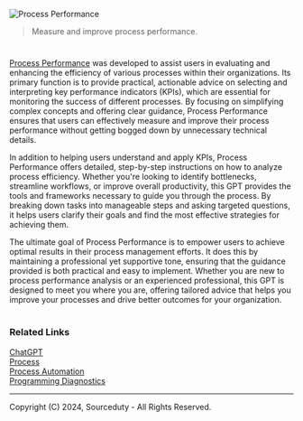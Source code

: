 ![Process Performance](https://github.com/user-attachments/assets/24348fa3-ff67-444d-87cd-eb7d62925667)

> Measure and improve process performance.

#

[Process Performance](https://chatgpt.com/g/g-Gjl4o2bJ0-process-performance) was developed to assist users in evaluating and enhancing the efficiency of various processes within their organizations. Its primary function is to provide practical, actionable advice on selecting and interpreting key performance indicators (KPIs), which are essential for monitoring the success of different processes. By focusing on simplifying complex concepts and offering clear guidance, Process Performance ensures that users can effectively measure and improve their process performance without getting bogged down by unnecessary technical details.

In addition to helping users understand and apply KPIs, Process Performance offers detailed, step-by-step instructions on how to analyze process efficiency. Whether you're looking to identify bottlenecks, streamline workflows, or improve overall productivity, this GPT provides the tools and frameworks necessary to guide you through the process. By breaking down tasks into manageable steps and asking targeted questions, it helps users clarify their goals and find the most effective strategies for achieving them.

The ultimate goal of Process Performance is to empower users to achieve optimal results in their process management efforts. It does this by maintaining a professional yet supportive tone, ensuring that the guidance provided is both practical and easy to implement. Whether you are new to process performance analysis or an experienced professional, this GPT is designed to meet you where you are, offering tailored advice that helps you improve your processes and drive better outcomes for your organization.

#
### Related Links

[ChatGPT](https://github.com/sourceduty/ChatGPT)
<br>
[Process](https://github.com/sourceduty/process)
<br>
[Process Automation](https://chat.openai.com/g/g-BCcGUvggx-process-automation)
<br>
[Programming Diagnostics](https://chatgpt.com/g/g-NjXzC3Dz1-programming-diagnostics)

***
Copyright (C) 2024, Sourceduty - All Rights Reserved.
